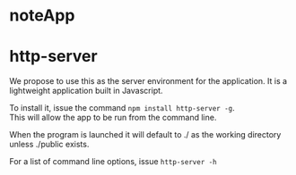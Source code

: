 # noteApp




# http-server

We propose to use this as the server environment for the application.  It is a lightweight application built in Javascript.

To install it, issue the command ```npm install http-server -g```.  
This will allow the app to be run from the command line.

When the program is launched it will default to ./ as the working directory unless ./public exists.   

For a list of command line options, issue  ```http-server -h```